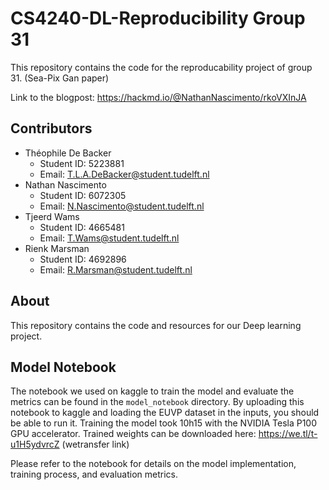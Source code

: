 # CS4240-DL-Reproducibility Group 31
This repository contains the code for the reproducability project of group 31. (Sea-Pix Gan paper)

Link to the blogpost: https://hackmd.io/@NathanNascimento/rkoVXInJA

## Contributors
- Théophile De Backer
  - Student ID: 5223881
  - Email: [T.L.A.DeBacker@student.tudelft.nl](mailto:T.L.A.DeBacker@student.tudelft.nl)
- Nathan Nascimento
  - Student ID: 6072305
  - Email: [N.Nascimento@student.tudelft.nl](mailto:N.Nascimento@student.tudelft.nl)
- Tjeerd Wams
  - Student ID: 4665481
  - Email: [T.Wams@student.tudelft.nl](mailto:T.Wams@student.tudelft.nl)
- Rienk Marsman
  - Student ID: 4692896
  - Email: [R.Marsman@student.tudelft.nl](mailto:R.Marsman@student.tudelft.nl)

## About
This repository contains the code and resources for our Deep learning project.

## Model Notebook
The notebook we used on kaggle to train the model and evaluate the metrics can be found in the `model_notebook` directory.
By uploading this notebook to kaggle and loading the EUVP dataset in the inputs, you should be able to run it. Training the model took 10h15 with the NVIDIA Tesla P100 GPU accelerator. 
Trained weights can be downloaded here: https://we.tl/t-u1H5ydvrcZ (wetransfer link)

Please refer to the notebook for details on the model implementation, training process, and evaluation metrics.

